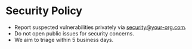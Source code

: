 # Security Policy
- Report suspected vulnerabilities privately via security@your-org.com.
- Do not open public issues for security concerns.
- We aim to triage within 5 business days.



